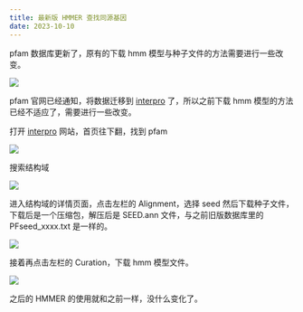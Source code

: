 ```yaml
---
title: 最新版 HMMER 查找同源基因
date: 2023-10-10
---
```


pfam 数据库更新了，原有的下载 hmm 模型与种子文件的方法需要进行一些改变。

<!--more-->

![](https://images.yuanj.top/202310101943037.png)

pfam 官网已经通知，将数据迁移到 [interpro](https://www.ebi.ac.uk/interpro/) 了，所以之前下载 hmm 模型的方法已经不适应了，需要进行一些改变。

打开 [interpro](https://www.ebi.ac.uk/interpro/) 网站，首页往下翻，找到 pfam

![](https://images.yuanj.top/202310101946555.png)

搜索结构域

![](https://images.yuanj.top/202310101946291.png)

进入结构域的详情页面，点击左栏的 Alignment，选择 seed 然后下载种子文件，下载后是一个压缩包，解压后是 SEED.ann 文件，与之前旧版数据库里的 PFseed_xxxx.txt 是一样的。

![](https://images.yuanj.top/202310101950962.png)

接着再点击左栏的 Curation，下载 hmm 模型文件。

![](https://images.yuanj.top/202310101952002.png)

之后的 HMMER 的使用就和之前一样，没什么变化了。